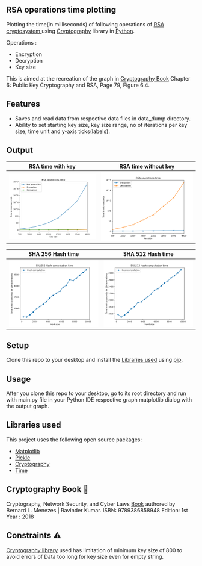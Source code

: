 ## RSA operations time plotting
Plotting the time(in milliseconds) of following operations of [RSA cryptosystem ](https://en.wikipedia.org/wiki/RSA_(cryptosystem)) using 
[Cryptography](https://pypi.org/project/cryptography/) library in [Python](https://www.python.org/).

Operations :
- Encryption
- Decryption
- Key size

This is aimed at the recreation of  the graph in [Cryptography Book](#cryptography-book) Chapter 6: Public Key Cryptography and RSA, Page 79, Figure 6.4.


## Features 
- Saves and read data from respective data files in data_dump directory.
- Ability to set starting key size, key size range, no of iterations per key size, time unit and y-axis ticks(labels).


## Output

RSA time with key            |  RSA time without key
:-------------------------:|:-------------------------:
![RSA time with key](./readme_images/rsa_w_key_img.png)|![RSA time without key](./readme_images/rsa_wo_key_img.png)

SHA 256 Hash time            |  SHA 512 Hash time
:-------------------------:|:-------------------------:
![SHA256](./readme_images/SHA256_hash.png)|![SHA512](./readme_images/SHA512_hash.png)




## Setup

Clone this repo to your desktop and install the [Libraries used](#libraries-used)</a> using [pip](https://pypi.org/project/pip/).

## Usage
After you clone this repo to your desktop, go to its root directory and run with main.py file in your Python IDE respective graph matplotlib dialog with the output graph.


## Libraries used

This project uses the following open source packages:

- [Matplotlib](https://matplotlib.org/)
- [Pickle](https://docs.python.org/3/library/pickle.html)
- [Cryptography](https://pypi.org/project/cryptography/)
- [Time](https://docs.python.org/3/library/time.html)



## Cryptography Book :notebook_with_decorative_cover:
Cryptography, Network Security, and Cyber Laws [Book](https://www.cengage.co.in/book-list/print/cryptography-network-security-and-cyber-laws-sl) authored by  Bernard L. Menezes | Ravinder Kumar.
ISBN: 9789386858948
Edition: 1st
Year : 2018


## Constraints ⚠
[Cryptography library](https://pypi.org/project/cryptography/) used has limitation of minimum key size of 800 to avoid errors of  Data too long for key size
even for empty string.

